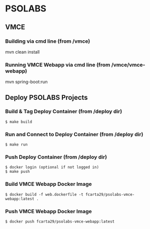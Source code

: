# PSOLABS

## VMCE
### Building via cmd line (from /vmce)
mvn clean install
### Running VMCE Webapp via cmd line (from /vmce/vmce-webapp)
mvn spring-boot:run

## Deploy PSOLABS Projects
### Build & Tag Deploy Container (from /deploy dir)
```
$ make build
```
### Run and Connect to Deploy Container (from /deploy dir)
```
$ make run
```
### Push Deploy Container (from /deploy dir)
```
$ docker login (optional if not logged in)
$ make push
```


### Build VMCE Webapp Docker Image
```
$ docker build -f web.dockerfile -t fcarta29/psolabs-vmce-webapp:latest .
```
### Push VMCE Webapp Docker Image 
```
$ docker push fcarta29/psolabs-vmce-webapp:latest
```

